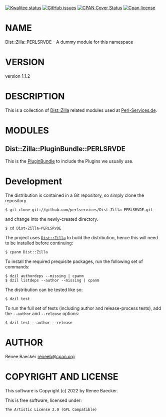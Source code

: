 [![Kwalitee status](https://cpants.cpanauthors.org/dist/Dist-Zilla-PERLSRVDE.png)](https://cpants.cpanauthors.org/dist/Dist-Zilla-PERLSRVDE)
[![GitHub issues](https://img.shields.io/github/issues/perlservices/Dist-Zilla-PERLSRVDE.svg)](https://github.com/perlservices/Dist-Zilla-PERLSRVDE/issues)
[![CPAN Cover Status](https://cpancoverbadge.perl-services.de/Dist-Zilla-PERLSRVDE-1.1.2)](https://cpancoverbadge.perl-services.de/Dist-Zilla-PERLSRVDE-1.1.2)
[![Cpan license](https://img.shields.io/cpan/l/Dist-Zilla-PERLSRVDE.svg)](https://metacpan.org/release/Dist-Zilla-PERLSRVDE)

# NAME

Dist::Zilla::PERLSRVDE - A dummy module for this namespace

# VERSION

version 1.1.2

# DESCRIPTION

This is a collection of [Dist::Zilla](https://metacpan.org/pod/Dist%3A%3AZilla) related modules
used at [Perl-Services.de](https://perl-services.de).

# MODULES

## Dist::Zilla::PluginBundle::PERLSRVDE

This is the [PluginBundle](https://metacpan.org/pod/Dist%3A%3AZilla%3A%3APluginBundle%3A%3APERLSRVDE)
to include the Plugins we usually use.



# Development

The distribution is contained in a Git repository, so simply clone the
repository

```
$ git clone git://github.com/perlservices/Dist-Zilla-PERLSRVDE.git
```

and change into the newly-created directory.

```
$ cd Dist-Zilla-PERLSRVDE
```

The project uses [`Dist::Zilla`](https://metacpan.org/pod/Dist::Zilla) to
build the distribution, hence this will need to be installed before
continuing:

```
$ cpanm Dist::Zilla
```

To install the required prequisite packages, run the following set of
commands:

```
$ dzil authordeps --missing | cpanm
$ dzil listdeps --author --missing | cpanm
```

The distribution can be tested like so:

```
$ dzil test
```

To run the full set of tests (including author and release-process tests),
add the `--author` and `--release` options:

```
$ dzil test --author --release
```

# AUTHOR

Renee Baecker <reneeb@cpan.org>

# COPYRIGHT AND LICENSE

This software is Copyright (c) 2022 by Renee Baecker.

This is free software, licensed under:

```
The Artistic License 2.0 (GPL Compatible)
```
